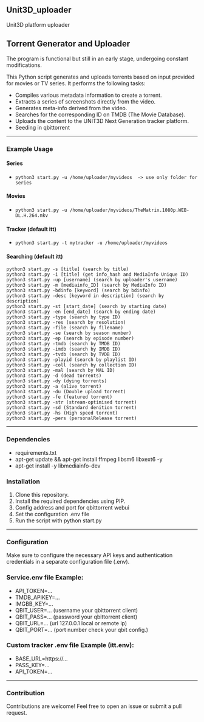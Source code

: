 ## Unit3D_uploader
Unit3D platform uploader

## Torrent Generator and Uploader

The program is functional but still in an early stage, undergoing constant modifications.

This Python script generates and uploads torrents based on input provided for movies or TV series. It performs the following tasks:

- Compiles various metadata information to create a torrent.
- Extracts a series of screenshots directly from the video.
- Generates meta-info derived from the video.
- Searches for the corresponding ID on TMDB (The Movie Database).
- Uploads the content to the UNIT3D Next Generation tracker platform.
- Seeding in qbittorrent

___
### Example Usage

#### Series 
- `python3 start.py -u /home/uploader/myvideos  -> use only folder for series`

#### Movies
- `python3 start.py -u /home/uploader/myvideos/TheMatrix.1080p.WEB-DL.H.264.mkv`

#### Tracker (default itt)
- `python3 start.py -t mytracker -u /home/uploader/myvideos`

#### Searching (default itt)

    python3 start.py -s [title] (search by title)
    python3 start.py -i [title] (get info_hash and MediaInfo Unique ID)
    python3 start.py -up [username] (search by uploader's username)
    python3 start.py -m [mediainfo_ID] (search by MediaInfo ID)
    python3 start.py -bdinfo [keyword] (search by bdinfo)
    python3 start.py -desc [keyword in description] (search by description)    
    python3 start.py -st [start_date] (search by starting date)
    python3 start.py -en [end_date] (search by ending date)
    python3 start.py -type (search by type ID)
    python3 start.py -res (search by resolution)
    python3 start.py -file (search by filename)
    python3 start.py -se (search by season number)
    python3 start.py -ep (search by episode number)
    python3 start.py -tmdb (search by TMDB ID)
    python3 start.py -imdb (search by IMDB ID)
    python3 start.py -tvdb (search by TVDB ID)
    python3 start.py -playid (search by playlist ID)    
    python3 start.py -coll (search by collection ID)
    python3 start.py -mal (search by MAL ID)
    python3 start.py -d (dead torrents)
    python3 start.py -dy (dying torrents)
    python3 start.py -a (alive torrent)
    python3 start.py -du (Double upload torrent)
    python3 start.py -fe (featured torrent)
    python3 start.py -str (stream-optimised torrent)
    python3 start.py -sd (Standard denition torrent)
    python3 start.py -hs (High speed torrent)
    python3 start.py -pers (personalRelease torrent)

___
### Dependencies
- requirements.txt
- apt-get update && apt-get install ffmpeg libsm6 libxext6  -y
- apt-get install -y libmediainfo-dev

### Installation

1. Clone this repository.
2. Install the required dependencies using PIP.
3. Config address and port for qbittorrent webui
4. Set the configuration .env file
5. Run the script with python start.py

___
### Configuration

Make sure to configure the necessary API keys and authentication credentials in a separate configuration file (.env).

### Service.env file Example:

- API_TOKEN=...
- TMDB_APIKEY=...
- IMGBB_KEY=...
- QBIT_USER=... (username your qbittorrent client)
- QBIT_PASS=... (password your qbittorrent client)
- QBIT_URL=...  (url 127.0.0.1 local or remote ip)
- QBIT_PORT=... (port number check your qbit config.)

### Custom tracker .env file Example (itt.env):
- BASE_URL=https://...
- PASS_KEY=...
- API_TOKEN=...

___
### Contribution

Contributions are welcome! Feel free to open an issue or submit a pull request.
